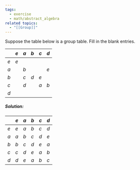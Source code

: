 ```yaml
---
tags:
  - exercise
  - math/abstract_algebra
related topics:
  - "[[Group]]"
---
```

Suppose the table below is a group table. Fill in the blank entries.

|     | $e$ | $a$ | $b$ | $c$ | $d$ |
| --- | --- | --- | --- | --- | --- |
| $e$ | $e$ |     |     |     |     |
| $a$ |     | $b$ |     |     | $e$ |
| $b$ |     | $c$ | $d$ | $e$ |     |
| $c$ |     | $d$ |     | $a$ | $b$ |
| $d$ |     |     |     |     |     |
##### Solution:

|     | $e$ | $a$ | $b$ | $c$ | $d$ |
| --- | --- | --- | --- | --- | --- |
| $e$ | $e$ | $a$ | $b$ | $c$ | $d$ |
| $a$ | $a$ | $b$ | $c$ | $d$ | $e$ |
| $b$ | $b$ | $c$ | $d$ | $e$ | $a$ |
| $c$ | $c$ | $d$ | $e$ | $a$ | $b$ |
| $d$ | $d$ | $e$ | $a$ | $b$ | $c$ |
